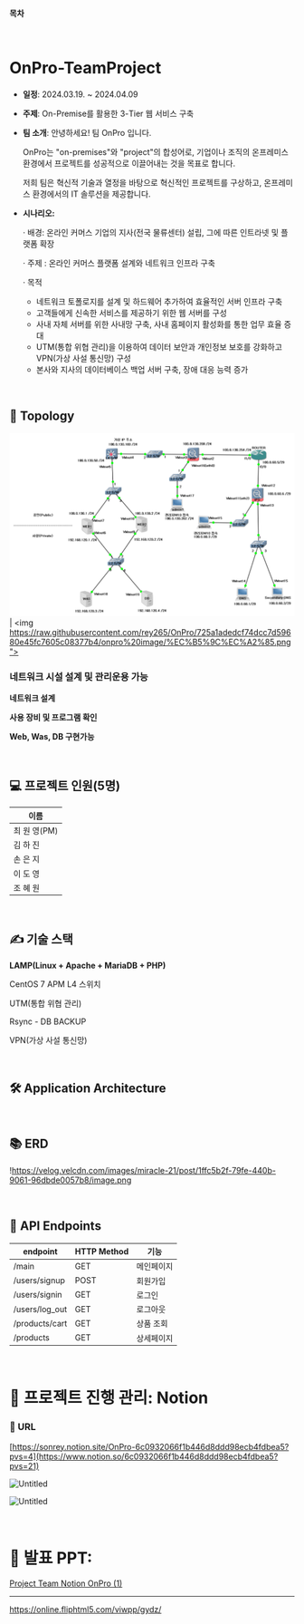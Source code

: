 **목차**

<br>

# OnPro-TeamProject

- **일정**: 2024.03.19. ~ 2024.04.09
- **주제**: On-Premise를 활용한 3-Tier 웹 서비스 구축
- **팀 소개**: 안녕하세요! 팀 OnPro 입니다.
    
    OnPro는 "on-premises"와 "project"의 합성어로, 기업이나 조직의 온프레미스 환경에서 프로젝트를 성공적으로 이끌어내는 것을 목표로 합니다. 
    
    저희 팀은 혁신적 기술과 열정을 바탕으로 혁신적인 프로젝트를 구상하고, 온프레미스 환경에서의 IT 솔루션을 제공합니다.
    
- **시나리오:**
    
     · 배경: 온라인 커머스 기업의 지사(전국 물류센터) 설립, 그에 따른 인트라넷 및 플랫폼 확장
    
    · 주제 : 온라인 커머스 플랫폼 설계와 네트워크 인프라 구축
    
    · 목적
    - 네트워크 토폴로지를 설계 및 하드웨어 추가하여 효율적인 서버 인프라 구축
    - 고객들에게 신속한 서비스를 제공하기 위한 웹 서버를 구성
    - 사내 자체 서버를 위한 사내망 구축, 사내 홈페이지 활성화를 통한 업무 효율 증대
    - UTM(통합 위협 관리)을 이용하여 데이터 보안과 개인정보 보호를 강화하고
    VPN(가상 사설 통신망) 구성
    - 본사와 지사의 데이터베이스 백업 서버 구축, 장애 대응 능력 증가
    

<br>

## 🔖 Topology
<img src="https://raw.githubusercontent.com/rey265/OnPro/725a1adedcf74dcc7d59680e45fc7605c08377b4/onpro%20image/%EC%B5%9C%EC%A2%85%20%ED%86%A0%ED%8F%B4%EB%A1%9C%EC%A7%80.png"> |
<img https://raw.githubusercontent.com/rey265/OnPro/725a1adedcf74dcc7d59680e45fc7605c08377b4/onpro%20image/%EC%B5%9C%EC%A2%85.png"> 


### 네트워크 시설 설계 및 관리운용 가능

**네트워크 설계**

**사용 장비 및 프로그램 확인**

**Web, Was, DB 구현가능**

<br>

## 💻 프로젝트 인원(5명)

| 이름 |
| --- |
| 최 원 영(PM) |
| 김 하 진 |
| 손 은 지 |
| 이 도 영 |
| 조 혜 원 |

<br>

## ✍ 기술 스택

**LAMP(Linux + Apache + MariaDB + PHP)**

CentOS 7 APM   L4 스위치

UTM(통합 위협 관리)

Rsync - DB BACKUP 

VPN(가상 사설 통신망)

<br>

## 🛠️ Application Architecture



<br>

## 📚 ERD

!https://velog.velcdn.com/images/miracle-21/post/1ffc5b2f-79fe-440b-9061-96dbde0057b8/image.png

<br>

## 🎯 API Endpoints

| endpoint | HTTP Method | 기능 |
| --- | --- | --- |
| /main | GET | 메인페이지 |
| /users/signup | POST | 회원가입 |
| /users/signin | GET | 로그인 |
| /users/log_out | GET | 로그아웃 |
| /products/cart | GET | 상품 조회 |
| /products | GET | 상세페이지 |

<br>

# 📝 프로젝트 진행 관리: Notion

### 🔗 URL

[https://sonrey.notion.site/OnPro-6c0932066f1b446d8ddd98ecb4fdbea5?pvs=4](https://www.notion.so/6c0932066f1b446d8ddd98ecb4fdbea5?pvs=21)

![Untitled](https://prod-files-secure.s3.us-west-2.amazonaws.com/c6315c29-e6f0-4ef8-ae4a-30725b2eee09/4f76d7e7-14b2-4784-bb2c-be02f443f3e1/684783d6-ffaa-4c8b-9fa6-6b261f94f5ae.png)

![Untitled](https://prod-files-secure.s3.us-west-2.amazonaws.com/c6315c29-e6f0-4ef8-ae4a-30725b2eee09/79bff9e5-a482-42e4-9931-f25174b22070/Untitled.png)

<br>

# 📝 발표 PPT:

[Project Team Notion OnPro (1)](https://www.notion.so/Project-Team-Notion-OnPro-1-c50bfc33118d453c970c3d34ebeff468?pvs=21)

---

https://online.fliphtml5.com/viwpp/gydz/
